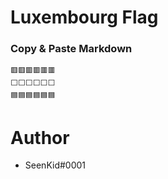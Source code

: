 # Luxembourg Flag

### Copy & Paste Markdown

```
🟥🟥🟥🟥🟥🟥
⬜️⬜️⬜️⬜️⬜️⬜️
🟦🟦🟦🟦🟦🟦
```

# Author

- SeenKid#0001
